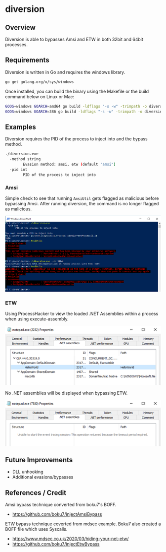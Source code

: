 # diversion

## Overview
Diversion is able to bypasses Amsi and ETW in both 32bit and 64bit processes.


## Requirements
Diversion is written in Go and requires the windows library.

```bash
go get golang.org/x/sys/windows
```

Once installed, you can build the binary using the Makefile or the build command below on Linux or Mac:

```bash
GOOS=windows GOARCH=amd64 go build -ldflags "-s -w" -trimpath -o diversion.exe
GOOS=windows GOARCH=386 go build -ldflags "-s -w" -trimpath -o diversion32.exe
```

## Examples
Diversion requires the PID of the process to inject into and the bypass method.

```bash
./diversion.exe
  -method string
        Evasion method: amsi, etw (default "amsi")
  -pid int
        PID of the process to inject into
```

### Amsi

Simple check to see that running `AmsiUtil` gets flagged as malicious before bypassing Amsi. After running diversion, the command is no longer flagged as malicious.

![amsi.png](img/amsi.png)

### ETW

Using ProcessHacker to view the loaded .NET Assemblies within a process when using execute-assembly.

![etw1.png](img/etw1.png)

No .NET assemblies will be displayed when bypassing ETW.

![etw2.png](img/etw2.png)

## Future Improvements
- DLL unhooking
- Additional evasions/bypasses

## References / Credit

Amsi bypass technique converted from boku7's BOFF.
- https://github.com/boku7/injectAmsiBypass

ETW bypass technique coverted from mdsec example. Boku7 also created a BOFF file which uses Syscalls.
- https://www.mdsec.co.uk/2020/03/hiding-your-net-etw/
- https://github.com/boku7/injectEtwBypass
